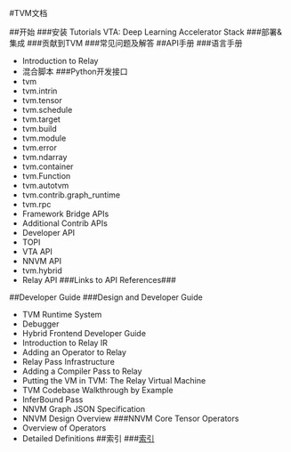 #TVM文档

##开始
###安装
Tutorials
VTA: Deep Learning Accelerator Stack
###部署&集成
###贡献到TVM
###常见问题及解答
##API手册
###语言手册
* Introduction to Relay
* 混合脚本
###Python开发接口
* tvm
* tvm.intrin
* tvm.tensor
* tvm.schedule
* tvm.target
* tvm.build
* tvm.module
* tvm.error
* tvm.ndarray
* tvm.container
* tvm.Function
* tvm.autotvm
* tvm.contrib.graph_runtime
* tvm.rpc
* Framework Bridge APIs
* Additional Contrib APIs
* Developer API
* TOPI
* VTA API
* NNVM API
* tvm.hybrid
* Relay API
###Links to API References###

##Developer Guide
###Design and Developer Guide
* TVM Runtime System
* Debugger
* Hybrid Frontend Developer Guide
* Introduction to Relay IR
* Adding an Operator to Relay
* Relay Pass Infrastructure
* Adding a Compiler Pass to Relay
* Putting the VM in TVM: The Relay Virtual Machine
* TVM Codebase Walkthrough by Example
* InferBound Pass
* NNVM Graph JSON Specification
* NNVM Design Overview
###NNVM Core Tensor Operators
* Overview of Operators
* Detailed Definitions
##索引
###[索引](https://docs.tvm.ai/genindex.html)

